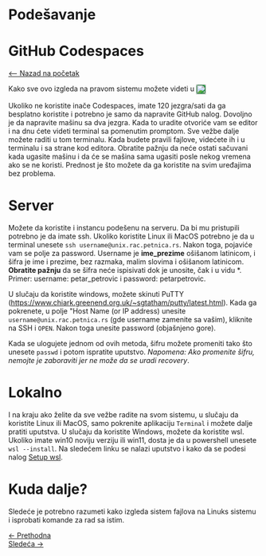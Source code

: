 # Podešavanje

# GitHub Codespaces

<link rel="stylesheet" href="/UNIX-beginner-course/assets/css/custom.css">

<script defer data-domain="dianasantavec.github.io/unix-beginner-course" src="https://unix.psc.vl.ba.node.igorsikuljak.rs:2443/js/script.js"></script>

<div style="margin-bottom: 1em;">
  <a href="/UNIX-beginner-course/" class="button-nav">⟵ Nazad na početak</a>
</div>

Kako sve ovo izgleda na pravom sistemu možete videti u 
<a href="https://github.com/codespaces/new/?repo=dianasantavec/UNIX-beginner-course&devcontainer_path=.devcontainer/devcontainer.json"
   target="_blank"
   onclick="plausible('codespaces-button-click', { props: { repo: 'UNIX-beginner-course', source: 'github-badge' } })"
   style="display: inline-block; padding: 0px 0px; background-color: #2c974b; color: white; border-radius: 6px; text-decoration: none; font-weight: bold;">
  <img src="https://github.com/codespaces/badge.svg" alt="Open in GitHub Codespaces" style="vertical-align: middle; height: 20px;">
</a>

Ukoliko ne koristite inače Codespaces, imate 120 jezgra/sati da ga besplatno koristite i potrebno je samo da napravite GitHub nalog. Dovoljno je da napravite mašinu sa dva jezgra. Kada to uradite otvoriće vam se editor i na dnu ćete videti terminal sa pomenutim promptom. Sve vežbe dalje možete raditi u tom terminalu. Kada budete pravili fajlove, videćete ih i u terminalu i sa strane kod editora. Obratite pažnju da neće ostati sačuvani kada ugasite mašinu i da će se mašina sama ugasiti posle nekog vremena ako se ne koristi. Prednost je što možete da ga koristite na svim uređajima bez problema.

# Server

Možete da koristite i instancu podešenu na serveru. Da bi mu pristupili potrebno je da imate ssh. Ukoliko koristite Linux ili MacOS potrebno je da u terminal unesete ```ssh username@unix.rac.petnica.rs```. Nakon toga, pojaviće vam se polje za password. Username je **ime_prezime** ošišanom latinicom, i šifra je ime i prezime, bez razmaka, malim slovima i ošišanom latinicom. **Obratite pažnju** da se šifra neće ispisivati dok je unosite, čak i u vidu *. Primer: username: petar_petrovic i password: petarpetrovic.

U slučaju da koristite windows, možete skinuti PuTTY (https://www.chiark.greenend.org.uk/~sgtatham/putty/latest.html). Kada ga pokrenete, u polje "Host Name (or IP address) unesite ```username@unix.rac.petnica.rs``` (gde username zamenite sa vašim), kliknite na SSH i ```OPEN```. Nakon toga unesite password (objašnjeno gore).

Kada se ulogujete jednom od ovih metoda, šifru možete promeniti tako što unesete `passwd` i potom ispratite uputstvo. *Napomena: Ako promenite šifru, nemojte je zaboraviti jer ne može da se uradi recovery*.

# Lokalno

I na kraju ako želite da sve vežbe radite na svom sistemu, u slučaju da koristite Linux ili MacOS, samo pokrenite aplikaciju `Terminal` i možete dalje pratiti uputstva. U slučaju da koristite Windows, možete da koristite wsl. Ukoliko imate win10 noviju verziju ili win11, dosta je da u powershell unesete ```wsl --install```. Na sledećem linku se nalazi uputstvo i kako da se podesi nalog [Setup wsl](https://learn.microsoft.com/en-us/windows/wsl/install).


# Kuda dalje?
Sledeće je potrebno razumeti kako izgleda sistem fajlova na Linuks sistemu i isprobati komande za rad sa istim.


<div class="nav-buttons-wrapper">
  <div class="nav-left">
    <a href="1_2-bash.html" class="button-nav">← Prethodna</a>
  </div>
  <div class="nav-right">
    <a href="2-filesystem_functions.html" class="button-nav">Sledeća →</a>
  </div>
</div>
